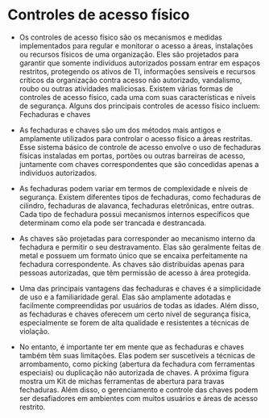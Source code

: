 # Controles de acesso físico

* Os controles de acesso físico são os mecanismos e medidas implementados para regular e monitorar o acesso a áreas, instalações ou recursos físicos de uma organização. Eles são projetados para garantir que somente indivíduos autorizados possam entrar em espaços restritos, protegendo os ativos de TI, informações sensíveis e recursos críticos da organização contra acesso não autorizado, vandalismo, roubo ou outras atividades maliciosas. Existem várias formas de controles de acesso físico, cada uma com suas características e níveis de segurança. Alguns dos principais controles de acesso físico incluem:
Fechaduras e chaves

* As fechaduras e chaves são um dos métodos mais antigos e amplamente utilizados para controlar o acesso físico a áreas restritas. Esse sistema básico de controle de acesso envolve o uso de fechaduras físicas instaladas em portas, portões ou outras barreiras de acesso, juntamente com chaves correspondentes que são concedidas apenas a indivíduos autorizados.

* As fechaduras podem variar em termos de complexidade e níveis de segurança. Existem diferentes tipos de fechaduras, como fechaduras de cilindro, fechaduras de alavanca, fechaduras eletrônicas, entre outras. Cada tipo de fechadura possui mecanismos internos específicos que determinam como ela pode ser trancada e destrancada.

* As chaves são projetadas para corresponder ao mecanismo interno da fechadura e permitir o seu destravamento. Elas são geralmente feitas de metal e possuem um formato único que se encaixa perfeitamente na fechadura correspondente. As chaves são distribuídas apenas para pessoas autorizadas, que têm permissão de acesso à área protegida.

* Uma das principais vantagens das fechaduras e chaves é a simplicidade de uso e a familiaridade geral. Elas são amplamente adotadas e facilmente compreendidas por usuários de todas as idades. Além disso, as fechaduras e chaves oferecem um certo nível de segurança física, especialmente se forem de alta qualidade e resistentes a técnicas de violação.

* No entanto, é importante ter em mente que as fechaduras e chaves também têm suas limitações. Elas podem ser suscetíveis a técnicas de arrombamento, como picking (abertura da fechadura com ferramentas especiais) ou duplicação não autorizada de chaves. A próxima figura mostra um Kit de michas ferramentas de abertura para travas fechaduras. Além disso, o gerenciamento e controle das chaves podem ser desafiadores em ambientes com muitos usuários e áreas de acesso restrito.